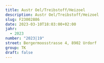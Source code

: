 ```yaml
---
title: Austr Oel/Treibstoff/Heizoel
description: Austr Oel/Treibstoff/Heizoel
slug: F23002886
date: 2023-03-10T18:03:00+02:00
jahr:
  - 2023
number: "2023|19"
street: Bergermoosstrasse 4, 8902 Urdorf
group: TK
draft: false
---
```

